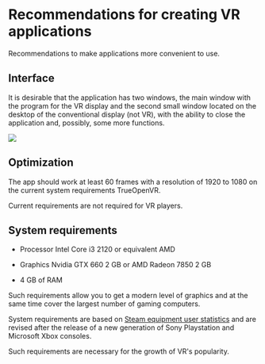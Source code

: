 ﻿# Recommendations for creating VR applications
Recommendations to make applications more convenient to use.

## Interface
It is desirable that the application has two windows, the main window with the program for the VR display and the second small window located on the desktop of the conventional display (not VR), with the ability to close the application and, possibly, some more functions.

![](https://user-images.githubusercontent.com/9499881/44600210-a9a23a80-a7e9-11e8-9322-a4625e41bb92.gif)

## Optimization
The app should work at least 60 frames with a resolution of 1920 to 1080 on the current system requirements TrueOpenVR.


Current requirements are not required for VR players.

## System requirements
* Processor Intel Core i3 2120 or equivalent AMD

* Graphics Nvidia GTX 660 2 GB or AMD Radeon 7850 2 GB

* 4 GB of RAM

Such requirements allow you to get a modern level of graphics and at the same time cover the largest number of gaming computers.


System requirements are based on [Steam equipment user statistics](https://store.steampowered.com/hwsurvey) and are revised after the release of a new generation of Sony Playstation and Microsoft Xbox consoles.


Such requirements are necessary for the growth of VR's popularity.


